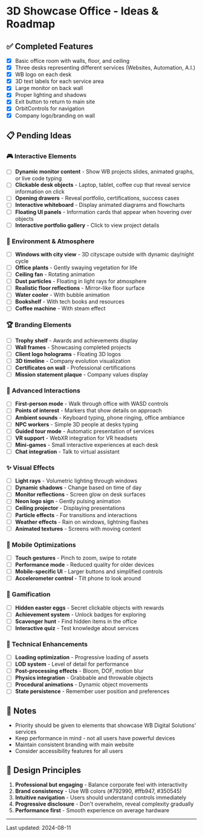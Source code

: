 # 3D Showcase Office - Ideas & Roadmap

## ✅ Completed Features
- [x] Basic office room with walls, floor, and ceiling
- [x] Three desks representing different services (Websites, Automation, A.I.)
- [x] WB logo on each desk
- [x] 3D text labels for each service area
- [x] Large monitor on back wall
- [x] Proper lighting and shadows
- [x] Exit button to return to main site
- [x] OrbitControls for navigation
- [x] Company logo/branding on wall

## 📋 Pending Ideas

### 🎮 Interactive Elements
- [ ] **Dynamic monitor content** - Show WB projects slides, animated graphs, or live code typing
- [ ] **Clickable desk objects** - Laptop, tablet, coffee cup that reveal service information on click
- [ ] **Opening drawers** - Reveal portfolio, certifications, success cases
- [ ] **Interactive whiteboard** - Display animated diagrams and flowcharts
- [ ] **Floating UI panels** - Information cards that appear when hovering over objects
- [ ] **Interactive portfolio gallery** - Click to view project details

### 🏢 Environment & Atmosphere
- [ ] **Windows with city view** - 3D cityscape outside with dynamic day/night cycle
- [ ] **Office plants** - Gently swaying vegetation for life
- [ ] **Ceiling fan** - Rotating animation
- [ ] **Dust particles** - Floating in light rays for atmosphere
- [ ] **Realistic floor reflections** - Mirror-like floor surface
- [ ] **Water cooler** - With bubble animation
- [ ] **Bookshelf** - With tech books and resources
- [ ] **Coffee machine** - With steam effect

### 🏆 Branding Elements
- [ ] **Trophy shelf** - Awards and achievements display
- [ ] **Wall frames** - Showcasing completed projects
- [ ] **Client logo holograms** - Floating 3D logos
- [ ] **3D timeline** - Company evolution visualization
- [ ] **Certificates on wall** - Professional certifications
- [ ] **Mission statement plaque** - Company values display

### 🚀 Advanced Interactions
- [ ] **First-person mode** - Walk through office with WASD controls
- [ ] **Points of interest** - Markers that show details on approach
- [ ] **Ambient sounds** - Keyboard typing, phone ringing, office ambiance
- [ ] **NPC workers** - Simple 3D people at desks typing
- [ ] **Guided tour mode** - Automatic presentation of services
- [ ] **VR support** - WebXR integration for VR headsets
- [ ] **Mini-games** - Small interactive experiences at each desk
- [ ] **Chat integration** - Talk to virtual assistant

### ✨ Visual Effects
- [ ] **Light rays** - Volumetric lighting through windows
- [ ] **Dynamic shadows** - Change based on time of day
- [ ] **Monitor reflections** - Screen glow on desk surfaces
- [ ] **Neon logo sign** - Gently pulsing animation
- [ ] **Ceiling projector** - Displaying presentations
- [ ] **Particle effects** - For transitions and interactions
- [ ] **Weather effects** - Rain on windows, lightning flashes
- [ ] **Animated textures** - Screens with moving content

### 📱 Mobile Optimizations
- [ ] **Touch gestures** - Pinch to zoom, swipe to rotate
- [ ] **Performance mode** - Reduced quality for older devices
- [ ] **Mobile-specific UI** - Larger buttons and simplified controls
- [ ] **Accelerometer control** - Tilt phone to look around

### 🎯 Gamification
- [ ] **Hidden easter eggs** - Secret clickable objects with rewards
- [ ] **Achievement system** - Unlock badges for exploring
- [ ] **Scavenger hunt** - Find hidden items in the office
- [ ] **Interactive quiz** - Test knowledge about services

### 🔧 Technical Enhancements
- [ ] **Loading optimization** - Progressive loading of assets
- [ ] **LOD system** - Level of detail for performance
- [ ] **Post-processing effects** - Bloom, DOF, motion blur
- [ ] **Physics integration** - Grabbable and throwable objects
- [ ] **Procedural animations** - Dynamic object movements
- [ ] **State persistence** - Remember user position and preferences

## 📝 Notes
- Priority should be given to elements that showcase WB Digital Solutions' services
- Keep performance in mind - not all users have powerful devices
- Maintain consistent branding with main website
- Consider accessibility features for all users

## 🎨 Design Principles
1. **Professional but engaging** - Balance corporate feel with interactivity
2. **Brand consistency** - Use WB colors (#792990, #ffb947, #350545)
3. **Intuitive navigation** - Users should understand controls immediately
4. **Progressive disclosure** - Don't overwhelm, reveal complexity gradually
5. **Performance first** - Smooth experience on average hardware

---

Last updated: 2024-08-11
